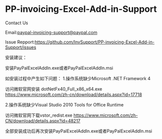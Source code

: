 # PP-invoicing-Excel-Add-in-Support
Contact Us

Email:paypal-invoicing-support@paypal.com

Issue Repport:https://github.com/InvSupport/PP-invoicing-Excel-Add-in-Support/issues



安装建议：

安装PayPalExcelAddIn.exe或者PayPalExcelAddIn.msi


如安装过程中产生如下问题：
1.操作系统缺少Microsoft .NET Framework 4 

访问微软官网安装 dotNetFx40_Full_x86_x64.exe
https://www.microsoft.com/zh-cn/download/details.aspx?id=17718

2.操作系统缺少Visual Studio 2010 Tools for Office Runtime 

访问微软官网下载vstor_redist.exe
https://www.microsoft.com/zh-CN/download/details.aspx?id=48217

全部安装成功后再次安装PayPalExcelAddIn.exe或者PayPalExcelAddIn.msi

